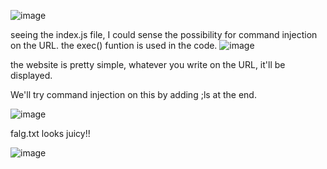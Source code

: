 ![image](https://github.com/user-attachments/assets/2d7861f8-e715-4917-adaa-58846d084779)

seeing the index.js file, I could sense the possibility for command injection on the URL. the exec() funtion is used in the code.
![image](https://github.com/user-attachments/assets/1c5d783d-e816-4d6b-94a6-be97fd71b4ab)

the website is pretty simple, whatever you write on the URL, it'll be displayed.

We'll try command injection on this by adding ;ls at the end.

![image](https://github.com/user-attachments/assets/f752e728-dbce-428d-b35d-465f32f41382)

falg.txt looks juicy!!

![image](https://github.com/user-attachments/assets/77146f45-39c7-40c8-91e4-53df6104ede1)




